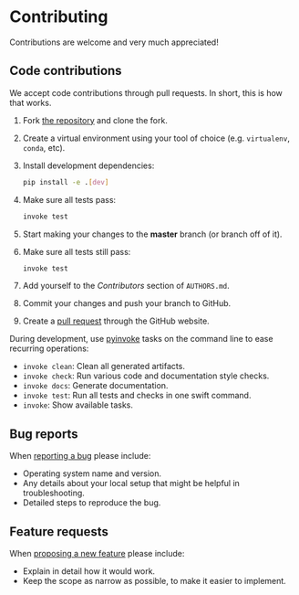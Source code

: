 # Contributing

Contributions are welcome and very much appreciated!

## Code contributions

We accept code contributions through pull requests.
In short, this is how that works.

1. Fork [the repository](https://github.com/gramaziokohler/compas_xr) and clone the fork.
2. Create a virtual environment using your tool of choice (e.g. `virtualenv`, `conda`, etc).
3. Install development dependencies:

   ```bash
   pip install -e .[dev]
   ```

4. Make sure all tests pass:

   ```bash
   invoke test
   ```

5. Start making your changes to the **master** branch (or branch off of it).
6. Make sure all tests still pass:

   ```bash
   invoke test
   ```

7. Add yourself to the *Contributors* section of `AUTHORS.md`.
8. Commit your changes and push your branch to GitHub.
9. Create a [pull request](https://help.github.com/articles/about-pull-requests/) through the GitHub website.

During development, use [pyinvoke](http://docs.pyinvoke.org/) tasks on the
command line to ease recurring operations:

* `invoke clean`: Clean all generated artifacts.
* `invoke check`: Run various code and documentation style checks.
* `invoke docs`: Generate documentation.
* `invoke test`: Run all tests and checks in one swift command.
* `invoke`: Show available tasks.

## Bug reports

When [reporting a bug](https://github.com/gramaziokohler/compas_xr/issues) please include:

* Operating system name and version.
* Any details about your local setup that might be helpful in troubleshooting.
* Detailed steps to reproduce the bug.

## Feature requests

When [proposing a new feature](https://github.com/gramaziokohler/compas_xr/issues) please include:

* Explain in detail how it would work.
* Keep the scope as narrow as possible, to make it easier to implement.
